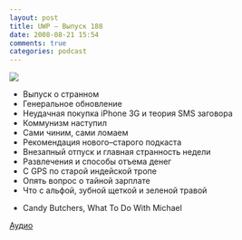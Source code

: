 ```yaml
---
layout: post
title: UWP – Выпуск 188
date: 2008-08-21 15:54
comments: true
categories: podcast
---
```

![](https://podcast.umputun.com/images/uwp/uwp188.jpg)

- Выпуск о странном[
](http://fotki.yandex.ru/users/umputun/view/93700/)
- Генеральное обновление
- Неудачная покупка iPhone 3G и теория SMS заговора
- Коммунизм наступил
- Сами чиним, сами ломаем
- Рекомендация нового–старого подкаста
- Внезапный отпуск и главная странность недели
- Развлечения и способы отъема денег
- С GPS по старой индейской тропе
- Опять вопрос о тайной зарплате
- Что с альфой, зубной щеткой и зеленой травой


* Candy Butchers, What To Do With Michael

[Аудио](https://podcast.umputun.com/media/ump_podcast188.mp3)
<audio src="https://podcast.umputun.com/media/ump_podcast188.mp3" preload="none">